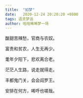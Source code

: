 ```yaml
---
title:  "如梦"
date:   2020-12-24 20:20:20 +0800
tags: 语灵梦话
author: 哈哈唏唏梦一场
---
```


酸甜苦辣愁，官商与农奴。

富贵和贫农，人生无再少。

耄年夕阳下，悲欢离合老。

茫茫人生路，说走就得走。

丰都鬼门关，会会阎罗王。

安排在何方，唏呼也嗟哉。